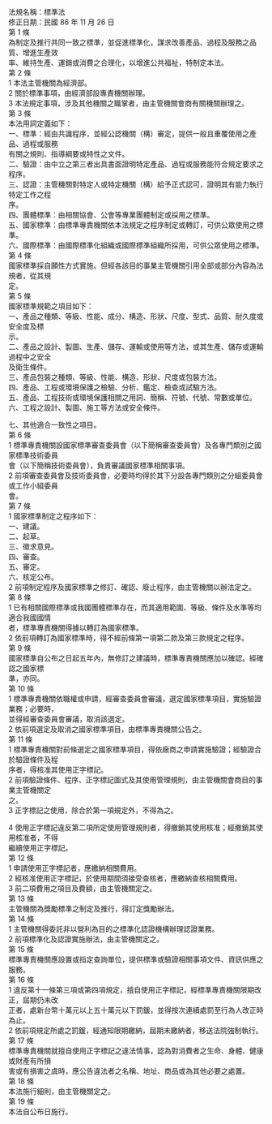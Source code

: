 法規名稱：標準法  
修正日期：民國 86 年 11 月 26 日  
第 1 條  
為制定及推行共同一致之標準，並促進標準化，謀求改善產品、過程及服務之品質、增進生產效  
率、維持生產、運銷或消費之合理化，以增進公共福祉，特制定本法。  
第 2 條  
1 本法主管機關為經濟部。  
2 關於標準事項，由經濟部設專責機關辦理。  
3 本法規定事項，涉及其他機關之職掌者，由主管機關會商有關機關辦理之。  
第 3 條  
本法用詞定義如下：  
一、標準：經由共識程序，並經公認機關（構）審定，提供一般且重覆使用之產品、過程或服務  
有關之規則、指導綱要或特性之文件。  
二、驗證：由中立之第三者出具書面證明特定產品、過程或服務能符合規定要求之程序。  
三、認證：主管機關對特定人或特定機關（構）給予正式認可，證明其有能力執行特定工作之程  
序。  
四、團體標準：由相關協會、公會等專業團體制定或採用之標準。  
五、國家標準：由標準專責機關依本法規定之程序制定或轉訂，可供公眾使用之標準。  
六、國際標準：由國際標準化組織或國際標準組織所採用，可供公眾使用之標準。  
第 4 條  
國家標準採自願性方式實施。但經各該目的事業主管機關引用全部或部分內容為法規者，從其規  
定。  
第 5 條  
國家標準規範之項目如下：  
一、產品之種類、等級、性能、成分、構造、形狀、尺度、型式、品質、耐久度或安全度及標  
示。  
二、產品之設計、製圖、生產、儲存、運輸或使用等方法，或其生產、儲存或運輸過程中之安全  
及衛生條件。  
三、產品包裝之種類、等級、性能、構造、形狀、尺度或包裝方法。  
四、產品、工程或環境保護之檢驗、分析、鑑定、檢查或試驗方法。  
五、產品、工程技術或環境保護相關之用詞、簡稱、符號、代號、常數或單位。  
六、工程之設計、製圖、施工等方法或安全條件。  


七、其他適合一致性之項目。  
第 6 條  
1 標準專責機關設國家標準審查委員會（以下簡稱審查委員會）及各專門類別之國家標準技術委員  
會（以下簡稱技術委員會），負責審議國家標準相關事項。  
2 前項審查委員會及技術委員會，必要時均得於其下分設各專門類別之分組委員會或工作小組委員  
會。  
第 7 條  
1 國家標準制定之程序如下：  
一、建議。  
二、起草。  
三、徵求意見。  
四、審查。  
五、審定。  
六、核定公布。  
2 前項制定程序及國家標準之修訂、確認、廢止程序，由主管機關以辦法定之。  
第 8 條  
1 已有相關國際標準或我國團體標準存在，而其適用範圍、等級、條件及水準等均適合我國國情  
者，標準專責機關得據以轉訂為國家標準。  
2 依前項轉訂為國家標準時，得不經前條第一項第二款及第三款規定之程序。  
第 9 條  
國家標準自公布之日起五年內，無修訂之建議時，標準專責機關應加以確認。經確認之國家標  
準，亦同。  
第 10 條  
1 標準專責機關依職權或申請，經審查委員會審議，選定國家標準項目，實施驗證業務；必要時，  
並得經審查委員會審議，取消該選定。  
2 依前項選定及取消之國家標準項目，由標準專責機關公告之。  
第 11 條  
1 標準專責機關對前條選定之國家標準項目，得依廠商之申請實施驗證；經驗證合於驗證條件及程  
序者，得核准其使用正字標記。  
2 前項驗證條件、程序、正字標記圖式及其使用管理規則，由主管機關會商目的事業主管機關定  
之。  
3 正字標記之使用，除合於第一項規定外，不得為之。  


4 使用正字標記違反第二項所定使用管理規則者，得撤銷其使用核准；經撤銷其使用核准者，不得  
繼續使用正字標記。  
第 12 條  
1 申請使用正字標記者，應繳納相關費用。  
2 經核准使用正字標記，於使用期間須接受查核者，應繳納查核相關費用。  
3 前二項費用之項目及費額，由主管機關定之。  
第 13 條  
主管機關為獎勵標準之制定及推行，得訂定獎勵辦法。  
第 14 條  
1 主管機關得委託非以營利為目的之標準化認證機構辦理認證業務。  
2 前項標準化及認證實施辦法，由主管機關定之。  
第 15 條  
標準專責機關應設置或指定查詢單位，提供標準或驗證相關事項文件、資訊供應之服務。  
第 16 條  
1 違反第十一條第三項或第四項規定，擅自使用正字標記，經標準專責機關限期改正，屆期仍未改  
正者，處新台幣十萬元以上五十萬元以下罰鍰，並得按次連續處罰至行為人改正時為止。  
2 依前項規定所處之罰鍰，經通知限期繳納，屆期未繳納者，移送法院強制執行。  
第 17 條  
標準專責機關就擅自使用正字標記之違法情事，認為對消費者之生命、身體、健康或財產有所損  
害或有損害之虞時，應公告違法者之名稱、地址、商品或為其他必要之處置。  
第 18 條  
本法施行細則，由主管機關定之。  
第 19 條  
本法自公布日施行。  


